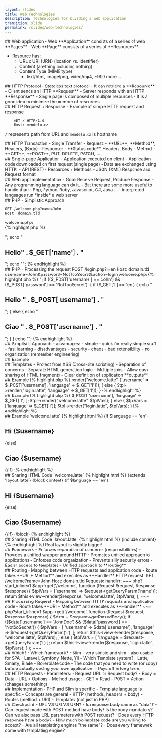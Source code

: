 ```yaml
---
layout: slides
title: Web Technologies
description: Technologies for building a web application
transition: slide
permalink: /slides/web-technologies/
---
```


<section markdown='1'>
## Web application
- Web **Application** consists of a series of web **Pages**
- Web **Page** consists of a series of **Resources**

- Resource has:
	- URL x URI (URN) (location vs. identifier)
	- Content (anything including nothing)
	- Content Type (MIME type)
		- text/html, image/png, video/mp4, ~900 more ...
</section>

<section markdown='1'>
## HTTP Protocol
- Stateless text protocol
- It can retrieve a **Resource**
	- Client sends an HTTP **Request**
	- Server responds with an HTTP **Response**
- Single page is composed of multiple resources
	- It is a good idea to minimize the number of resources
</section>

<section markdown='1'>
## HTTP Request + Response
- Example of simple HTTP request and response


        GET / HTTP/1.0
        Host: mendelu.cz
        
`/` represents path from URL and `mendelu.cz` is hostname
</section>

<section markdown='1'>
## HTTP Transaction - Single Transfer
- Request:
	- **URL**, **Method**, Headers, (Body)
- Response:
	- **Status code**, Headers, Body	
- Method
	- **GET**, **POST**, PUT, DELETE, PATCH, ...
</section>

<section markdown='1'>
## Single-page Application
- Application executed on client
- Application code downloaded on first request (single page)
- Data are exchanged using HTTP:
	- API (REST)
	- Resources + Methods
	- JSON (XML) Response and Request format
</section>

<section markdown='1'>
## Web app Implementation
- Goal: Receive Request, Produce Response
- Any programming language can do it.
- But there are some more useful to handle that:
	- Php, Python, Ruby, Javascript, C#, Java ...
- Interpreted languages run *inside* a web server
</section>

<section markdown='1'>
## PHP - Simplistic Approach

	GET /welcome.php?name=John
    Host: domain.tld

welcome.php:	
{% highlight php %}
<?php 
echo "<!DOCTYPE HTML><html>";
echo "<body><h1>Hello" . $_GET['name'] . "</h1></body>";
echo "</html>";
{% endhighlight %}
</section>

<section markdown='1'>
## PHP - Processing the request

	POST /login.php?l=en
    Host: domain.tld

	username=John&password=NotTooSecret&action=login

welcome.php:	
{% highlight php %}
<?php 
echo "<!DOCTYPE HTML><html><body>";
if (($_POST['username'] == 'John') && 
	($_POST['password'] == 'NotTooSecret')) {
  if ($_GET['l'] == 'en') {
    echo "<h1>Hello " . $_POST['username'] . "</h1>";
  } else {
    echo "<h1>Ciao " . $_POST['username'] . "</h1>";
  }
}
echo "</body></html>";
{% endhighlight %}
</section>

<section markdown='1'>
## Simplistic Approach
- advantages:
	- simple
	- quick for really simple stuff
	- fast learning
- disadvantages
	- security
	- chaos
	- bad extensibility
	- no organization (remember engineering)
</section>

<section markdown='1'>
## Example
</section>

<section markdown='1'>
## Templates
- Protect from XSS (Cross-site scripting)
- Separation of concerns
	- Separate HTML generation logic
	- Multiple jobs
- Allow easy sharing of HTML fragments
- Clear definition of application **outputs**
</section>

<section markdown='1'>
## Example
{% highlight php %}
<?php
$tpl = new Latte\Engine();
if (($_POST['username'] == 'John') && 
	($_POST['password'] == 'NotTooSecret')) {
  $tpl->render("welcome.latte", ['username' => $_POST['username'], 'language' => $_GET['l']]);
} else {
  $tpl->render("login.latte", 'language' => $_GET['l']);
}
{% endhighlight %}
</section>

<section markdown='1'>
## Example
{% highlight php %}
<?php
$tpl = new Latte\Engine();
if (($_POST['username'] == 'John') && 
	($_POST['password'] == 'NotTooSecret')) {
  $tplVars = [
    'username' => $_POST['username'], 
    'language' => $_GET['l']
  ];
  $tpl->render("welcome.latte", $tplVars);
} else {
  $tplVars = ['language' => $_GET['l']];
  $tpl->render("login.latte", $tplVars);
}
{% endhighlight %}
</section>

<section markdown='1'>
## Example
`welcome.latte`

{% highlight html %}
<!DOCTYPE html>
<html>
  <head></head>
  <body>
  {if $language == 'en'}
    <h1>Hi {$username}</h1>
  {else}
    <h1>Ciao {$username}</h1>
  {/if}
  </body>
</html>
{% endhighlight %}
</section>

<section markdown='1'>
## Sharing HTML Code
`welcome.latte`

{% highlight html %}
{extends 'layout.latte'}
{block content}
  {if $language == 'en'}
    <h1>Hi {$username}</h1>
  {else}
    <h1>Ciao {$username}</h1>
  {/if}
{/block}	
{% endhighlight %}
</section>

<section markdown='1'>
## Sharing HTML Code
`layout.latte`

{% highlight html %}
<!DOCTYPE html>
<html>
  <head></head>
  <body>
    {include content}
  </body>
</html>
{% endhighlight %}

Real layout is slightly bigger!
</section>

<section markdown='1'>
## Framework
- Enforces separation of concerns (responsibilities)
- Provides a unified wrapper around HTTP
- Promotes unified approach to applications
- Enforces code organization
- Prevents silly security errors
- Easier access to templates
- Unified approach to **routing**
</section>

<section markdown='1'>
## Routing
- Mapping between HTTP requests and application code
- Route takes **URI + Method** and executes as **Handler**

HTTP request:

        GET /welcome?name=John
        Host: domain.tld

Requeste handler:
~~~ php?start_inline=1
$app->get('/welcome', function (Request $request, Response $response) {
  $tplVars = ['username' => $request->getQueryParam('name')];
  return $this->view->render($response, 'welcome.latte', $tplVars);
);
~~~
</section>

<section markdown='1'>
## Processing Request
- Mapping between HTTP requests and application code
- Route takes **URI + Method** and executes as **Handler**

~~~ php?start_inline=1
$app->get('/welcome', function (Request $request, Response $response) {
  $data = $request->getParsedBody();
  if (($data['username'] == 'JohnDoe') && 
      ($data['password'] == 'NotSoSecret')) {
    $tplVars = [
      'username' => $data['username'], 
      'language' => $request->getQueryParam('l'),
    ];
    return $this->view->render($response, 'welcome.latte', $tplVars);
  } else {
    $tplVars = [
      'language' = $request->getQueryParam('l')
    ];
    return $this->view->render($response, 'login.latte', $tplVars);		
  }
);
~~~
</section>

<section markdown='1'>
## Which?
- Which framework?
	- Slim 
		- very simple and slim
		- also usable for SPA
	- Laravel, Symfony, Nette, Yii
- Which Template system?
	- Latte, Smarty, Blade
- Boilerplate code
    - The code that you need to write (or copy) before actually coding your own application.
    - Pays off in long term.	
</section>

<section markdown='1'>
## HTTP Requests
- Parameters:
	- Request URL or Request body?
    	- Body = Data
	    - URL = Options
- Method usage:
	- GET = Read
	- POST = Action (changes something)
</section>

<section markdown='1'>
## Implementation
- PHP and Slim is specific
- Template language is specific
- Concepts are general
	- HTTP (methods, headers + body)
	- Routes (method + URI)
	- Templates (not just in PHP)
</section>

<section markdown='1'>
## Checkpoint
- URL VS URI VS URN?
- Is response body same as "data"?
- Can request made with POST method have body? Is the body mandatory? Can we also pass URL parameters with POST request?
- Does every HTTP response have a body?
- How much boilerplate code are you willing to accept?
- Are all templating engines "the same"?
- Does every framework come with templating engine?
</section>
